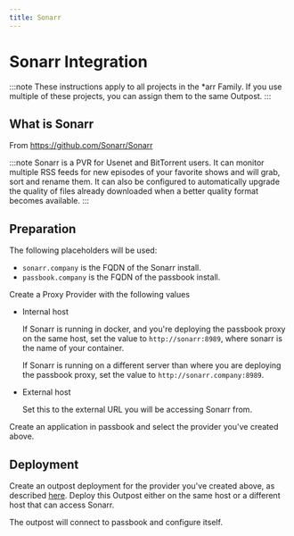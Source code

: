 ```yaml
---
title: Sonarr
---
```


# Sonarr Integration

:::note
These instructions apply to all projects in the *arr Family. If you use multiple of these projects, you can assign them to the same Outpost.
:::

## What is Sonarr

From https://github.com/Sonarr/Sonarr

:::note
Sonarr is a PVR for Usenet and BitTorrent users. It can monitor multiple RSS feeds for new episodes of your favorite shows and will grab, sort and rename them. It can also be configured to automatically upgrade the quality of files already downloaded when a better quality format becomes available.
:::

## Preparation

The following placeholders will be used:

- `sonarr.company` is the FQDN of the Sonarr install.
- `passbook.company` is the FQDN of the passbook install.

Create a Proxy Provider with the following values

- Internal host

    If Sonarr is running in docker, and you're deploying the passbook proxy on the same host, set the value to `http://sonarr:8989`, where sonarr is the name of your container.

    If Sonarr is running on a different server than where you are deploying the passbook proxy, set the value to `http://sonarr.company:8989`.

- External host

    Set this to the external URL you will be accessing Sonarr from.

Create an application in passbook and select the provider you've created above.

## Deployment

Create an outpost deployment for the provider you've created above, as described [here](../../../outposts/outposts.md). Deploy this Outpost either on the same host or a different host that can access Sonarr.

The outpost will connect to passbook and configure itself.
